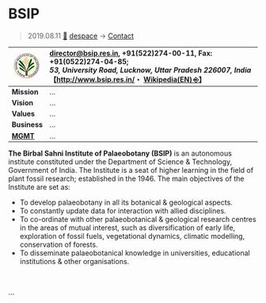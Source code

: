 # BSIP
> 2019.08.11 [🚀](../../index/index.md) [despace](../index.md) → [Contact](../contact.md)

|[![](../f/contact/b/bsip_logo1_thumb.webp)](../f/contact/b/bsip_logo1.png)|<director@bsip.res.in>, +91(522)274-00-11, Fax: +91(0522)274-04-85;<br> *53, University Road, Lucknow, Uttar Pradesh 226007, India*<br> 【<http://www.bsip.res.in/>・ [Wikipedia(EN) ⎆](https://en.wikipedia.org/wiki/Birbal_Sahni_Institute_of_Palaeobotany)】|
|:--|:--|
|**Mission**|…|
|**Vision**|…|
|**Values**|…|
|**Business**|…|
|**[MGMT](../mgmt.md)**|…|

**The Birbal Sahni Institute of Palaeobotany (BSIP)** is an autonomous institute constituted under the Department of Science & Technology, Government of India. The Institute is a seat of higher learning in the field of plant fossil research; established in the 1946. The main objectives of the Institute are set as:

   - To develop palaeobotany in all its botanical & geological aspects.
   - To constantly update data for interaction with allied disciplines.
   - To co-ordinate with other palaeobotanical & geological research centres in the areas of mutual interest, such as diversification of early life, exploration of fossil fuels, vegetational dynamics, climatic modelling, conservation of forests.
   - To disseminate palaeobotanical knowledge in universities, educational institutions & other organisations.


<p style="page-break-after:always"> </p>

…

